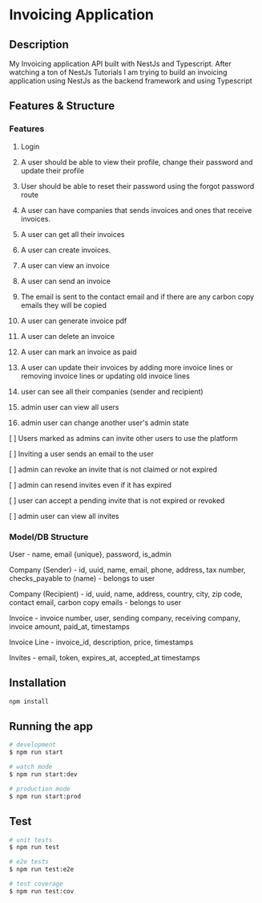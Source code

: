 # Invoicing Application

## Description

My Invoicing application API built with NestJs and Typescript. After watching a ton of NestJs Tutorials I am trying to build an invoicing application using NestJs as the backend framework and using Typescript

## Features & Structure

### Features

1. Login

2. A user should be able to view their profile, change their password and update their profile

3. User should be able to reset their password using the forgot password route

4. A user can have companies that sends invoices and ones that receive invoices.

5. A user can get all their invoices

6. A user can create invoices.

7. A user can view an invoice

8. A user can send an invoice

9. The email is sent to the contact email and if there are any carbon copy emails they will be copied

10. A user can generate invoice pdf

11. A user can delete an invoice

12. A user can mark an invoice as paid

13. A user can update their invoices by adding more invoice lines or removing invoice lines or updating old invoice lines

14. user can see all their companies (sender and recipient)

15. admin user can view all users

16. admin user can change another user's admin state

[ ] Users marked as admins can invite other users to use the platform

[ ] Inviting a user sends an email to the user

[ ] admin can revoke an invite that is not claimed or not expired

[ ] admin can resend invites even if it has expired

[ ] user can accept a pending invite that is not expired or revoked

[ ] admin user can view all invites

### Model/DB Structure

User - name, email {unique}, password, is_admin

Company (Sender) - id, uuid, name, email, phone, address, tax number, checks_payable to (name) - belongs to user

Company (Recipient) - id, uuid, name, address, country, city, zip code, contact email, carbon copy emails - belongs to user

Invoice - invoice number, user, sending company, receiving company, invoice amount, paid_at, timestamps

Invoice Line - invoice_id, description, price, timestamps

Invites - email, token, expires_at, accepted_at timestamps

## Installation

```bash
npm install
```

## Running the app

```bash
# development
$ npm run start

# watch mode
$ npm run start:dev

# production mode
$ npm run start:prod
```

## Test

```bash
# unit tests
$ npm run test

# e2e tests
$ npm run test:e2e

# test coverage
$ npm run test:cov
```
